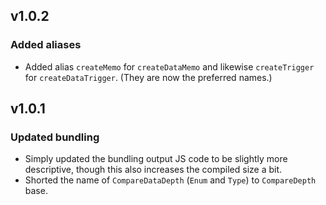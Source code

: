 ## v1.0.2

### Added aliases
- Added alias `createMemo` for `createDataMemo` and likewise `createTrigger` for `createDataTrigger`. (They are now the preferred names.)

## v1.0.1

### Updated bundling
- Simply updated the bundling output JS code to be slightly more descriptive, though this also increases the compiled size a bit.
- Shorted the name of `CompareDataDepth` (`Enum` and `Type`) to `CompareDepth` base.
